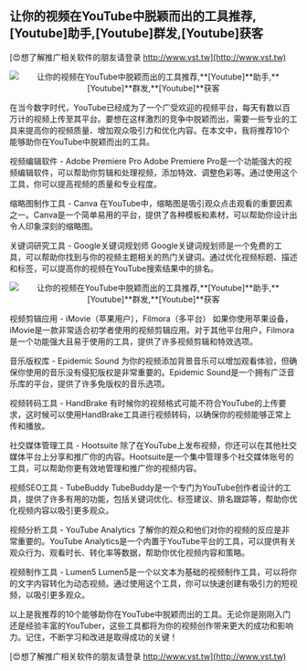 ## **让你的视频在YouTube中脱颖而出的工具推荐,**[Youtube]**助手,**[Youtube]**群发,**[Youtube]**获客**

[😍想了解推广相关软件的朋友请登录 http://www.vst.tw](http://www.vst.tw)

 <center><img src="https://vst.tw/MP4/tuiguang/png/0.png" alt="让你的视频在YouTube中脱颖而出的工具推荐,**[Youtube]**助手,**[Youtube]**群发,**[Youtube]**获客"></center>

在当今数字时代，YouTube已经成为了一个广受欢迎的视频平台，每天有数以百万计的视频上传至其平台。要想在这样激烈的竞争中脱颖而出，需要一些专业的工具来提高你的视频质量、增加观众吸引力和优化内容。在本文中，我将推荐10个能够助你在YouTube中脱颖而出的工具。

视频编辑软件 - Adobe Premiere Pro
Adobe Premiere Pro是一个功能强大的视频编辑软件，可以帮助你剪辑和处理视频，添加特效、调整色彩等。通过使用这个工具，你可以提高视频的质量和专业程度。

缩略图制作工具 - Canva
在YouTube中，缩略图是吸引观众点击观看的重要因素之一。Canva是一个简单易用的平台，提供了各种模板和素材，可以帮助你设计出令人印象深刻的缩略图。

关键词研究工具 - Google关键词规划师
Google关键词规划师是一个免费的工具，可以帮助你找到与你的视频主题相关的热门关键词。通过优化视频标题、描述和标签，可以提高你的视频在YouTube搜索结果中的排名。

 <center><img src="https://vst.tw/MP4/tuiguang/png/4.png" alt="让你的视频在YouTube中脱颖而出的工具推荐,**[Youtube]**助手,**[Youtube]**群发,**[Youtube]**获客"></center>

视频剪辑应用 - iMovie（苹果用户），Filmora（多平台）
如果你使用苹果设备，iMovie是一款非常适合初学者使用的视频剪辑应用。对于其他平台用户，Filmora是一个功能强大且易于使用的工具，提供了许多视频剪辑和特效选项。

音乐版权库 - Epidemic Sound
为你的视频添加背景音乐可以增加观看体验，但确保你使用的音乐没有侵犯版权是非常重要的。Epidemic Sound是一个拥有广泛音乐库的平台，提供了许多免版权的音乐选项。

视频转码工具 - HandBrake
有时候你的视频格式可能不符合YouTube的上传要求，这时候可以使用HandBrake工具进行视频转码，以确保你的视频能够正常上传和播放。

社交媒体管理工具 - Hootsuite
除了在YouTube上发布视频，你还可以在其他社交媒体平台上分享和推广你的内容。Hootsuite是一个集中管理多个社交媒体账号的工具，可以帮助你更有效地管理和推广你的视频内容。

视频SEO工具 - TubeBuddy
TubeBuddy是一个专门为YouTube创作者设计的工具，提供了许多有用的功能，包括关键词优化、标签建议、排名跟踪等，帮助你优化视频内容以吸引更多观众。

视频分析工具 - YouTube Analytics
了解你的观众和他们对你的视频的反应是非常重要的。YouTube Analytics是一个内置于YouTube平台的工具，可以提供有关观众行为、观看时长、转化率等数据，帮助你优化视频内容和策略。

视频制作工具 - Lumen5
Lumen5是一个以文本为基础的视频制作工具，可以将你的文字内容转化为动态视频。通过使用这个工具，你可以快速创建有吸引力的短视频，以吸引更多观众。

以上是我推荐的10个能够助你在YouTube中脱颖而出的工具。无论你是刚刚入门还是经验丰富的YouTuber，这些工具都将为你的视频创作带来更大的成功和影响力。记住，不断学习和改进是取得成功的关键！

[😍想了解推广相关软件的朋友请登录 http://www.vst.tw](http://www.vst.tw)



